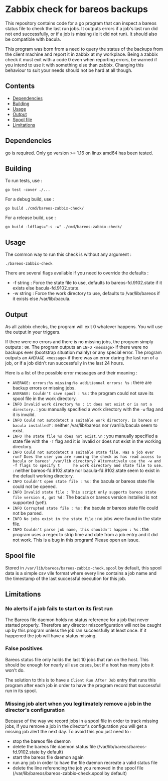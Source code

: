 # Zabbix check for bareos backups

This repository contains code for a go program that can inspect a bareos status file to check the last run jobs. It outputs errors if a job's last run did not end successfully, or if a job is missing (ie it did not run). It should also be compatible with bacula.

This program was born from a need to query the status of the backups from the client machine and report it in zabbix at my workplace. Being a zabbix check it must exit with a code 0 even when reporting errors, be warned if you intend to use it with something else than zabbix. Changing this behaviour to suit your needs should not be hard at all though.

## Contents

- [Dependencies](#dependencies)
- [Building](#building)
- [Usage](#usage)
- [Output](#output)
- [Spool file](#spool-file)
- [Limitations](#limitations)

## Dependencies

go is required. Only go version >= 1.16 on linux amd64 has been tested.

## Building

To run tests, use :
```
go test -cover ./...
```

For a debug build, use :
```
go build ./cmd/bareos-zabbix-check/
```

For a release build, use :
```
go build -ldflags="-s -w" ./cmd/bareos-zabbix-check/
```

## Usage

The common way to run this check is without any argument :
```
./bareos-zabbix-check
```

There are several flags available if you need to override the defaults :
  - -f string : Force the state file to use, defaults to bareos-fd.9102.state if it exists else bacula-fd.9102.state.
  - -w string : Force the work directory to use, defaults to /var/lib/bareos if it exists else /var/lib/bacula.

## Output

As all zabbix checks, the program will exit 0 whatever happens. You will use the output in your triggers.

If there were no errors and there is no missing jobs, the program simply outputs : `OK`. The program outputs an `INFO <message>` if there were no backups ever (bootstrap situation mainly) or any special error. The program outputs an `AVERAGE <message>` if there was an error during the last run of a job, or if a job didn't run successfully in the last 24 hours.

Here is a list of the possible error messages and their meaning :
  - `AVERAGE: errors:%s missing:%s additionnal errors: %s` : there are backup errors or missing jobs.
  - `AVERAGE: Couldn't save spool : %s` : the program could not save its spool file in the work directory.
  - `INFO Invalid work directory %s : it does not exist or is not a directory.` : you manually specified a work directory with the `-w` flag and it is invalid.
  - `INFO Could not autodetect a suitable work directory. Is bareos or bacula installed?` : neither /var/lib/bareos nor /var/lib/bacula seem to exist.
  - `INFO The state file %s does not exist.\n` : you manually specified a state file with the `-f` flag and it is invalid or does not exist in the working directory.
  - `INFO Could not autodetect a suitable state file. Has a job ever run? Does the user you are running the check as has read access to bacula or bareos' /var/lib directory? Alternatively use the -w and -f flags to specify t      he work directory and state file to use.` : neither bareos-fd.9102.state nor bacula-fd.9102.state seem to exist in the default working directory.
  - `INFO Couldn't open state file : %s` : the bacula or bareos state file could not be opened.
  - `INFO Invalid state file : This script only supports bareos state file version 4, got %d` : The bacula or bareos version installed is not supported (yet!).
  - `INFO Corrupted state file : %s` : the bacula or bareos state file could not be parsed.
  - `INFO No jobs exist in the state file` : no jobs were found in the state file.
  - `INFO Couldn't parse job name, this shouldn't happen : %s` : the program uses a regex to strip time and date from a job entry and it did not work. This is a bug in this program! Please open an issue.

## Spool file

Stored in `/var/lib/bareos/bareos-zabbix-check.spool` by default, this spool data is a simple csv vile format where every line contains a job name and the timestamp of the last successful execution for this job.

## Limitations

### No alerts if a job fails to start on its first run

The Bareos file daemon holds no status reference for a job that never started properly. Therefore any director misconfiguration will not be caught up by this program unless the job ran successfully at least once. If it happened the job will have a status missing.

### False positives

Bareos status file only holds the last 10 jobs that ran on the host. This should be enough for nearly all use cases, but if a host has many jobs it won't do.

The solution to this is to have a `Client Run After Job` entry that runs this program after each job in order to have the program record that successful run in its spool.

### Missing job alert when you legitimately remove a job in the director's configuration

Because of the way we record jobs in a spool file in order to track missing jobs, if you remove a job in the director's configuration you will get a missing job alert the next day. To avoid this you just need to :
  - stop the bareos file daemon
  - delete the bareos file daemon status file (/var/lib/bareos/bareos-fd.9102.state by default)
  - start the bareos file daemon again
  - run any job in order to have the file daemon recreate a valid status file
  - delete the line referencing the job you removed in the spool file (/var/lib/bareos/bareos-zabbix-check.spool by default)

